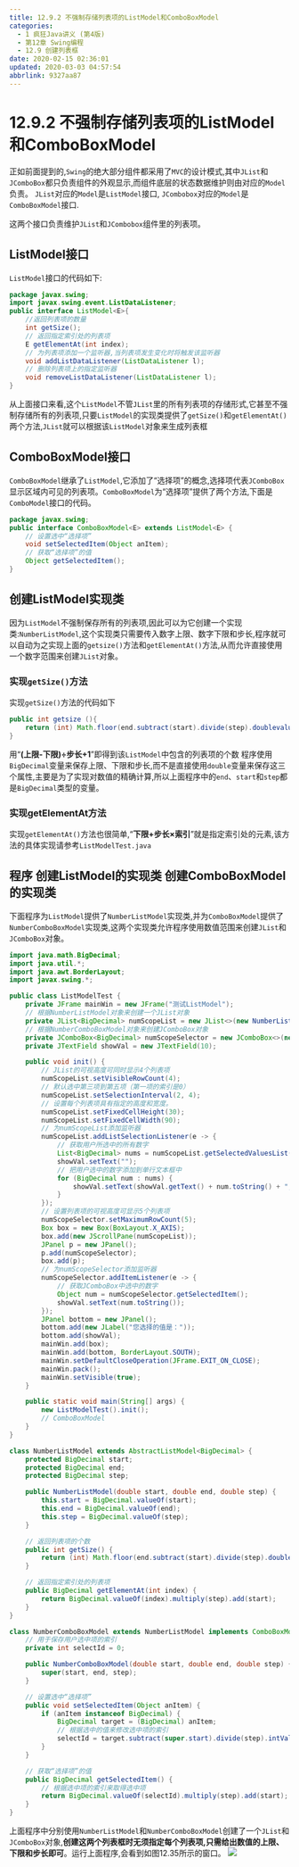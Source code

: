 ```yaml
---
title: 12.9.2 不强制存储列表项的ListModel和ComboBoxModel
categories: 
  - 1 疯狂Java讲义 (第4版)
  - 第12章 Swing编程
  - 12.9 创建列表框
date: 2020-02-15 02:36:01
updated: 2020-03-03 04:57:54
abbrlink: 9327aa87
---
```

# 12.9.2 不强制存储列表项的ListModel和ComboBoxModel
正如前面提到的,`Swing`的绝大部分组件都采用了`MVC`的设计模式,其中`JList`和`JComboBox`都只负责组件的外观显示,而组件底层的状态数据维护则由对应的`Model`负责。
`JList`对应的`Model`是`ListModel`接口,
`JCombobox`对应的`Model`是`ComboBoxModel`接口.

这两个接口负责维护`JList`和`JCombobox`组件里的列表项。
## ListModel接口
`ListModel`接口的代码如下:
```java
package javax.swing;
import javax.swing.event.ListDataListener;
public interface ListModel<E>{
    //返回列表项的数量
    int getSize();
    // 返回指定索引处的列表项
    E getElementAt(int index);
    // 为列表项添加一个监听器,当列表项发生变化时将触发该监听器
    void addListDataListener(ListDataListener l);
    // 删除列表项上的指定监听器
    void removeListDataListener(ListDataListener l);
}
```
从上面接口来看,这个`ListModel`不管`JList`里的所有列表项的存储形式,它甚至不强制存储所有的列表项,只要`ListModel`的实现类提供了`getSize()`和`getElementAt()`两个方法,`JList`就可以根据该`ListModel`对象来生成列表框
## ComboBoxModel接口
`ComboBoxModel`继承了`ListModel`,它添加了“选择项”的概念,选择项代表`JComboBox`显示区域内可见的列表项。`ComboBoxModel`为“选择项”提供了两个方法,下面是`ComboModel`接口的代码。
```java
package javax.swing;
public interface ComboBoxModel<E> extends ListModel<E> {
    // 设置选中“选择项”
    void setSelectedItem(Object anItem);
    // 获取“选择项”的值
    Object getSelectedItem();
}
```
## 创建ListModel实现类
因为`ListModel`不强制保存所有的列表项,因此可以为它创建一个实现类:`NumberListModel`,这个实现类只需要传入数字上限、数字下限和步长,程序就可以自动为之实现上面的`getsize()`方法和`getElementAt()`方法,从而允许直接使用一个数字范围来创建`JList`对象。
### 实现`getSize()`方法
实现`getSize()`方法的代码如下
```java
public int getsize (){
    return (int) Math.floor(end.subtract(start).divide(step).doublevalue())+ 1;
}
```
用“**(上限-下限)÷步长+1**”即得到该`ListModel`中包含的列表项的个数
程序使用`BigDecimal`变量来保存上限、下限和步长,而不是直接使用`double`变量来保存这三个属性,主要是为了实现对数值的精确计算,所以上面程序中的`end`、`start`和`step`都是`BigDecimal`类型的变量。
### 实现getElementAt方法
实现`getElementAt()`方法也很简单,“**下限+步长×索引**”就是指定索引处的元素,该方法的具体实现请参考`ListModelTest.java`

## 程序 创建ListModel的实现类 创建ComboBoxModel的实现类
下面程序为`ListModel`提供了`NumberListModel`实现类,并为`ComboBoxModel`提供了`NumberComboBoxModel`实现类,这两个实现类允许程序使用数值范围来创建`JList`和`JComboBox`对象。
```java
import java.math.BigDecimal;
import java.util.*;
import java.awt.BorderLayout;
import javax.swing.*;

public class ListModelTest {
    private JFrame mainWin = new JFrame("测试ListModel");
    // 根据NumberListModel对象来创建一个JList对象
    private JList<BigDecimal> numScopeList = new JList<>(new NumberListModel(1, 21, 2));
    // 根据NumberComboBoxModel对象来创建JComboBox对象
    private JComboBox<BigDecimal> numScopeSelector = new JComboBox<>(new NumberComboBoxModel(0.1, 1.2, 0.1));
    private JTextField showVal = new JTextField(10);

    public void init() {
        // JList的可视高度可同时显示4个列表项
        numScopeList.setVisibleRowCount(4);
        // 默认选中第三项到第五项（第一项的索引是0）
        numScopeList.setSelectionInterval(2, 4);
        // 设置每个列表项具有指定的高度和宽度。
        numScopeList.setFixedCellHeight(30);
        numScopeList.setFixedCellWidth(90);
        // 为numScopeList添加监听器
        numScopeList.addListSelectionListener(e -> {
            // 获取用户所选中的所有数字
            List<BigDecimal> nums = numScopeList.getSelectedValuesList();
            showVal.setText("");
            // 把用户选中的数字添加到单行文本框中
            for (BigDecimal num : nums) {
                showVal.setText(showVal.getText() + num.toString() + ", ");
            }
        });
        // 设置列表项的可视高度可显示5个列表项
        numScopeSelector.setMaximumRowCount(5);
        Box box = new Box(BoxLayout.X_AXIS);
        box.add(new JScrollPane(numScopeList));
        JPanel p = new JPanel();
        p.add(numScopeSelector);
        box.add(p);
        // 为numScopeSelector添加监听器
        numScopeSelector.addItemListener(e -> {
            // 获取JComboBox中选中的数字
            Object num = numScopeSelector.getSelectedItem();
            showVal.setText(num.toString());
        });
        JPanel bottom = new JPanel();
        bottom.add(new JLabel("您选择的值是："));
        bottom.add(showVal);
        mainWin.add(box);
        mainWin.add(bottom, BorderLayout.SOUTH);
        mainWin.setDefaultCloseOperation(JFrame.EXIT_ON_CLOSE);
        mainWin.pack();
        mainWin.setVisible(true);
    }

    public static void main(String[] args) {
        new ListModelTest().init();
        // ComboBoxModel
    }
}

class NumberListModel extends AbstractListModel<BigDecimal> {
    protected BigDecimal start;
    protected BigDecimal end;
    protected BigDecimal step;

    public NumberListModel(double start, double end, double step) {
        this.start = BigDecimal.valueOf(start);
        this.end = BigDecimal.valueOf(end);
        this.step = BigDecimal.valueOf(step);
    }

    // 返回列表项的个数
    public int getSize() {
        return (int) Math.floor(end.subtract(start).divide(step).doubleValue()) + 1;
    }

    // 返回指定索引处的列表项
    public BigDecimal getElementAt(int index) {
        return BigDecimal.valueOf(index).multiply(step).add(start);
    }
}

class NumberComboBoxModel extends NumberListModel implements ComboBoxModel<BigDecimal> {
    // 用于保存用户选中项的索引
    private int selectId = 0;

    public NumberComboBoxModel(double start, double end, double step) {
        super(start, end, step);
    }

    // 设置选中“选择项”
    public void setSelectedItem(Object anItem) {
        if (anItem instanceof BigDecimal) {
            BigDecimal target = (BigDecimal) anItem;
            // 根据选中的值来修改选中项的索引
            selectId = target.subtract(super.start).divide(step).intValue();
        }
    }

    // 获取“选择项”的值
    public BigDecimal getSelectedItem() {
        // 根据选中项的索引来取得选中项
        return BigDecimal.valueOf(selectId).multiply(step).add(start);
    }
}
```
上面程序中分别使用`NumberListModel`和`NumberComboBoxModel`创建了一个`JList`和`JComboBox`对象,**创建这两个列表框时无须指定每个列表项,只需给出数值的上限、下限和步长即可**。运行上面程序,会看到如图12.35所示的窗口。
![](https://raw.githubusercontent.com/lanlan2017/images/master/CrazyJavaHandout4/Chapter12/12.9.2/1.png)
<!-- CrazyJavaHandout4/Chapter12/12.9.2/ -->
